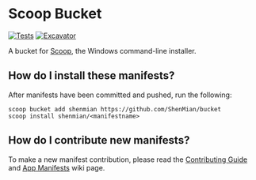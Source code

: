 # Scoop Bucket

[![Tests](https://github.com/ShenMian/bucket/actions/workflows/ci.yml/badge.svg)](https://github.com/ShenMian/bucket/actions/workflows/ci.yml) [![Excavator](https://github.com/ShenMian/bucket/actions/workflows/excavator.yml/badge.svg)](https://github.com/ShenMian/bucket/actions/workflows/excavator.yml)

A bucket for [Scoop](https://scoop.sh), the Windows command-line installer.

## How do I install these manifests?

After manifests have been committed and pushed, run the following:

```pwsh
scoop bucket add shenmian https://github.com/ShenMian/bucket
scoop install shenmian/<manifestname>
```

## How do I contribute new manifests?

To make a new manifest contribution, please read the [Contributing
Guide](https://github.com/ScoopInstaller/.github/blob/main/.github/CONTRIBUTING.md)
and [App Manifests](https://github.com/ScoopInstaller/Scoop/wiki/App-Manifests)
wiki page.
